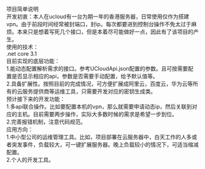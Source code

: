 项目简单说明  
开发初衷：本人在ucloud有一台为期一年的香港服务器，日常使用仅作为搭建vpn。由于前段时间经常被封端口，封ip。每次都要进到控制台操作不免太过于麻烦。本来只是想着写死几个接口，但是本着尽可能做好一点，因此有了该项目的产生。  
使用的技术：  
.net core 3.1  
目前实现的底层功能：  
1.能动态配置解析需求的接口。参考UCloudApi.json配置的参数。且可按需要配置是否显示相应的api，参数是否需要手动配置，给予默认值等。  
2.具备扩展性。按照目前的完成情况，可方便扩展成阿里云，百度云，华为云等所有的云服务提供商等运维工具，只需要开发对应的密钥生成类。  
预计接下来的开发功能：  
1.多api联合操作。比如要配置本机的vpn，那么就需要申请动态ip，然后关联到对应的主机。目前需要两步操作，实际大多数时候的需求是希望一步到位。  
2.完善报错机制，注意代码规范。  
应用方向：  
1.中小型公司的运维管理工具。比如，项目部署在云服务器中，白天工作的人多或者突发事件，负载较大，可一键扩展服务器。晚上负载较小的情况下，可适当缩减配置。  
2.个人的开发工具。  
